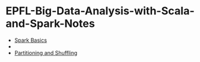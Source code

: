 # EPFL-Big-Data-Analysis-with-Scala-and-Spark-Notes

- [Spark Basics](https://github.com/zjplab/EPFL-Big-Data-Analysis-with-Scala-and-Spark-Notes/issues/2)
-
- [Partitioning and Shuffling](https://github.com/zjplab/EPFL-Big-Data-Analysis-with-Scala-and-Spark-Notes/issues/1)
